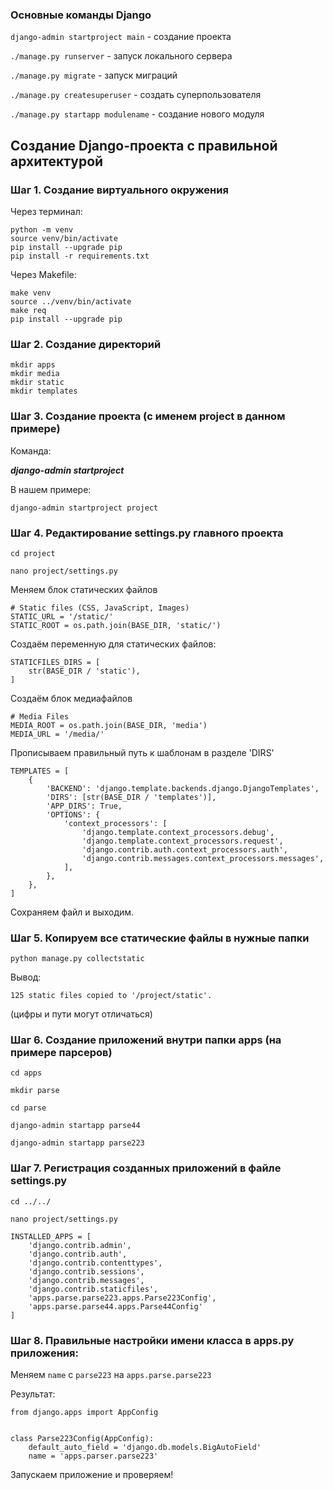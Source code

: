 ### Основные команды Django

``django-admin startproject main`` - создание проекта

``./manage.py runserver`` - запуск локального сервера

``./manage.py migrate`` - запуск миграций

``./manage.py createsuperuser`` - создать суперпользователя

``./manage.py startapp modulename`` - создание нового модуля

## Создание Django-проекта с правильной архитектурой

### Шаг 1. Создание виртуального окружения

Через терминал:

```
python -m venv
source venv/bin/activate
pip install --upgrade pip
pip install -r requirements.txt
```

Через Makefile:

```
make venv
source ../venv/bin/activate
make req
pip install --upgrade pip
```

### Шаг 2. Создание директорий

```
mkdir apps
mkdir media
mkdir static
mkdir templates
```
### Шаг 3. Создание проекта (с именем project в данном примере)

Команда:

***django-admin startproject <projectname>***

В нашем примере:

``django-admin startproject project``

### Шаг 4. Редактирование settings.py главного проекта

``cd project``

``nano project/settings.py``

Меняем блок статических файлов

```
# Static files (CSS, JavaScript, Images)
STATIC_URL = '/static/'
STATIC_ROOT = os.path.join(BASE_DIR, 'static/')
```

Создаём переменную для статических файлов:

```
STATICFILES_DIRS = [
    str(BASE_DIR / 'static'),
]
```

Создаём блок медиафайлов

```
# Media Files
MEDIA_ROOT = os.path.join(BASE_DIR, 'media')
MEDIA_URL = '/media/'
```

Прописываем правильный путь к шаблонам в разделе 'DIRS'

```
TEMPLATES = [
    {
        'BACKEND': 'django.template.backends.django.DjangoTemplates',
        'DIRS': [str(BASE_DIR / 'templates')],
        'APP_DIRS': True,
        'OPTIONS': {
            'context_processors': [
                'django.template.context_processors.debug',
                'django.template.context_processors.request',
                'django.contrib.auth.context_processors.auth',
                'django.contrib.messages.context_processors.messages',
            ],
        },
    },
]
```

Сохраняем файл и выходим.

### Шаг 5. Копируем все статические файлы в нужные папки

``python manage.py collectstatic``

Вывод:

```
125 static files copied to '/project/static'.
```

(цифры и пути могут отличаться)

### Шаг 6. Создание приложений внутри папки apps (на примере парсеров)

``cd apps``

``mkdir parse``

``cd parse``

``django-admin startapp parse44``

``django-admin startapp parse223``

### Шаг 7. Регистрация созданных приложений в файле settings.py

``cd ../../``

``nano project/settings.py``

```
INSTALLED_APPS = [
    'django.contrib.admin',
    'django.contrib.auth',
    'django.contrib.contenttypes',
    'django.contrib.sessions',
    'django.contrib.messages',
    'django.contrib.staticfiles',
    'apps.parse.parse223.apps.Parse223Config',
    'apps.parse.parse44.apps.Parse44Config'
]
```

### Шаг 8. Правильные настройки имени класса в apps.py приложения:

Меняем ``name`` с ``parse223`` на ``apps.parse.parse223``

Результат:

```
from django.apps import AppConfig


class Parse223Config(AppConfig):
    default_auto_field = 'django.db.models.BigAutoField'
    name = 'apps.parser.parse223'
```

Запускаем приложение и проверяем!
